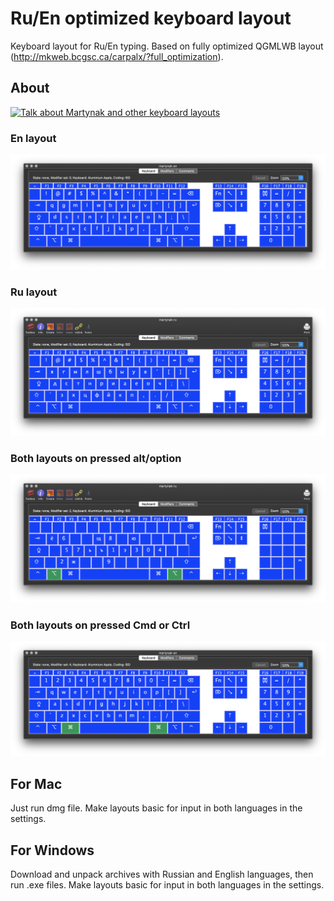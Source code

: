 # Ru/En optimized keyboard layout

Keyboard layout for Ru/En typing. Based on fully optimized QGMLWB layout (http://mkweb.bcgsc.ca/carpalx/?full_optimization).

## About

[![Talk about Martynak and other keyboard layouts](https://img.youtube.com/vi/vXjp7R0G9ws/0.jpg)](https://www.youtube.com/watch?v=vXjp7R0G9ws)

### En layout

![](./assets/en-layout.png)

### Ru layout

![](./assets/ru-layout.png)

### Both layouts on pressed alt/option

![](./assets/option-layout.png)

### Both layouts on pressed Cmd or Ctrl 

![](./assets/cmd-layout.png)

## For Mac

Just run dmg file. Make layouts basic for input in both languages in the settings.

## For Windows

Download and unpack archives with Russian and English languages, then run .еxe files. Make layouts basic for input in both languages in the settings.

